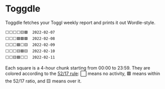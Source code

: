 # Toggdle

Toggdle fetches your Toggl weekly report and prints it out Wordle-style.

```
⬜⬜⬜⬜🟨🟩  2022-02-07
⬜⬜⬜🟩🟩🟩  2022-02-08
⬜⬜⬜🟩⬜🟨  2022-02-09
⬜⬜⬜🟨🟩🟨  2022-02-10
⬜⬜🟨🟩⬜⬜  2022-02-11
```

Each square is a 4-hour chunk starting from 00:00 to 23:59. They are colored according to the [52/17 rule](https://en.wikipedia.org/wiki/52/17_rule): ⬜ means no activity, 🟩 means within the 52/17 ratio, and 🟨 means over it.